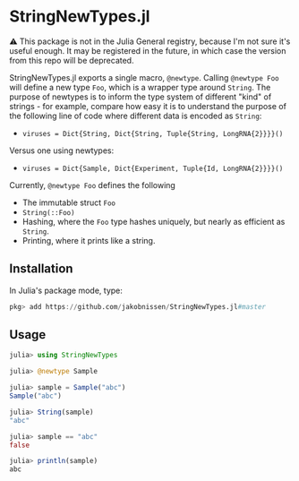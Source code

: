 # StringNewTypes.jl

:warning:
    This package is not in the Julia General registry, because I'm not sure it's useful enough.
    It may be registered in the future, in which case the version from this repo will be deprecated.

StringNewTypes.jl exports a single macro, `@newtype`.
Calling `@newtype Foo` will define a new type `Foo`, which is a wrapper type around `String`.
The purpose of newtypes is to inform the type system of different "kind" of strings - for example, compare how easy it is to understand the purpose of the following line of code where different data is encoded as `String`:

* `viruses = Dict{String, Dict{String, Tuple{String, LongRNA{2}}}}()`

Versus one using newtypes:

* `viruses = Dict{Sample, Dict{Experiment, Tuple{Id, LongRNA{2}}}}()`

Currently, `@newtype Foo` defines the following
* The immutable struct `Foo`
* `String(::Foo)`
* Hashing, where the `Foo` type hashes uniquely, but nearly as efficient as `String`.
* Printing, where it prints like a string.

## Installation
In Julia's package mode, type: 
```julia
pkg> add https://github.com/jakobnissen/StringNewTypes.jl#master
```

## Usage
```julia
julia> using StringNewTypes

julia> @newtype Sample

julia> sample = Sample("abc")
Sample("abc")

julia> String(sample)
"abc"

julia> sample == "abc"
false

julia> println(sample)
abc

```
